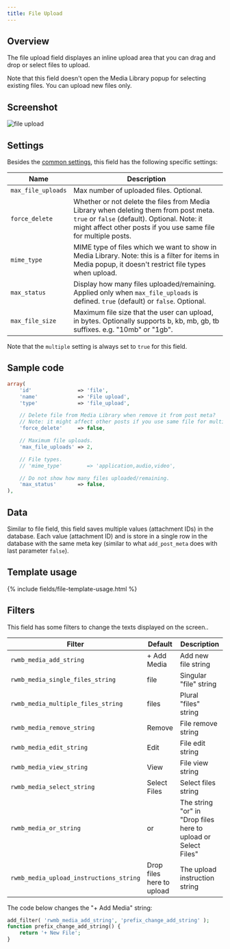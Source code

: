 ```yaml
---
title: File Upload
---
```


## Overview

The file upload field displayes an inline upload area that you can drag and drop or select files to upload.

Note that this field doesn't open the Media Library popup for selecting existing files. You can upload new files only.

## Screenshot

![file upload](https://i.imgur.com/yGNNhOg.png)

## Settings

Besides the [common settings](/field-settings/), this field has the following specific settings:

Name | Description
--- | ---
`max_file_uploads` | Max number of uploaded files. Optional.
`force_delete` | Whether or not delete the files from Media Library when deleting them from post meta. `true` or `false` (default). Optional. Note: it might affect other posts if you use same file for multiple posts.
`mime_type` | MIME type of files which we want to show in Media Library. Note: this is a filter for items in Media popup, it doesn't restrict file types when upload.
`max_status` | Display how many files uploaded/remaining. Applied only when `max_file_uploads` is defined. `true` (default) or `false`. Optional.
`max_file_size` | Maximum file size that the user can upload, in bytes. Optionally supports b, kb, mb, gb, tb suffixes. e.g. "10mb" or "1gb".

Note that the `multiple` setting is always set to `true` for this field.

## Sample code

```php
array(
    'id'               => 'file',
    'name'             => 'File upload',
    'type'             => 'file_upload',

    // Delete file from Media Library when remove it from post meta?
    // Note: it might affect other posts if you use same file for multiple posts
    'force_delete'     => false,

    // Maximum file uploads.
    'max_file_uploads' => 2,

    // File types.
    // 'mime_type'        => 'application,audio,video',

    // Do not show how many files uploaded/remaining.
    'max_status'       => false,
),
```

## Data

Similar to file field, this field saves multiple values (attachment IDs) in the database. Each value (attachment ID) and is store in a single row in the database with the same meta key (similar to what `add_post_meta` does with last parameter `false`).

## Template usage

{% include fields/file-template-usage.html %}

## Filters

This field has some filters to change the texts displayed on the screen..

Filter|Default|Description
---|---|---
`rwmb_media_add_string`|+ Add Media|Add new file string
`rwmb_media_single_files_string`|file|Singular "file" string
`rwmb_media_multiple_files_string`|files|Plural "files" string
`rwmb_media_remove_string`|Remove|File remove string
`rwmb_media_edit_string`|Edit|File edit string
`rwmb_media_view_string`|View|File view string
`rwmb_media_select_string`|Select Files|Select files string
`rwmb_media_or_string`|or|The string "or" in "Drop files here to upload or Select Files"
`rwmb_media_upload_instructions_string`|Drop files here to upload|The upload instruction string

The code below changes the "+ Add Media" string:

```php
add_filter( 'rwmb_media_add_string', 'prefix_change_add_string' );
function prefix_change_add_string() {
    return '+ New File';
}
```
